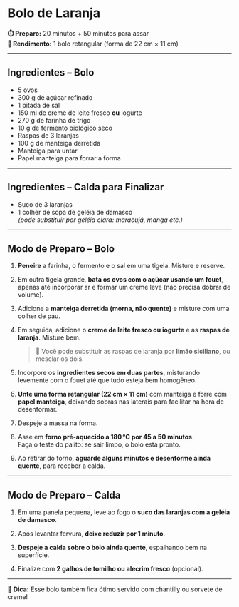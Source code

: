 # Bolo de Laranja

**⏱️ Preparo:** 20 minutos + 50 minutos para assar  
**🍰 Rendimento:** 1 bolo retangular (forma de 22 cm × 11 cm)

---

## Ingredientes – Bolo

- 5 ovos
- 300 g de açúcar refinado
- 1 pitada de sal
- 150 ml de creme de leite fresco **ou** iogurte
- 270 g de farinha de trigo
- 10 g de fermento biológico seco
- Raspas de 3 laranjas
- 100 g de manteiga derretida
- Manteiga para untar
- Papel manteiga para forrar a forma

---

## Ingredientes – Calda para Finalizar

- Suco de 3 laranjas
- 1 colher de sopa de geléia de damasco  
  _(pode substituir por geléia clara: maracujá, manga etc.)_

---

## Modo de Preparo – Bolo

1. **Peneire** a farinha, o fermento e o sal em uma tigela. Misture e reserve.

2. Em outra tigela grande, **bata os ovos com o açúcar usando um fouet**, apenas até incorporar ar e formar um creme leve (não precisa dobrar de volume).

3. Adicione a **manteiga derretida (morna, não quente)** e misture com uma colher de pau.

4. Em seguida, adicione o **creme de leite fresco ou iogurte** e as **raspas de laranja**. Misture bem.

   > 🔁 Você pode substituir as raspas de laranja por **limão siciliano**, ou mesclar os dois.

5. Incorpore os **ingredientes secos em duas partes**, misturando levemente com o fouet até que tudo esteja bem homogêneo.

6. **Unte uma forma retangular (22 cm × 11 cm)** com manteiga e forre com **papel manteiga**, deixando sobras nas laterais para facilitar na hora de desenformar.

7. Despeje a massa na forma.

8. Asse em **forno pré-aquecido a 180 °C por 45 a 50 minutos**.  
   Faça o teste do palito: se sair limpo, o bolo está pronto.

9. Ao retirar do forno, **aguarde alguns minutos e desenforme ainda quente**, para receber a calda.

---

## Modo de Preparo – Calda

1. Em uma panela pequena, leve ao fogo o **suco das laranjas com a geléia de damasco**.

2. Após levantar fervura, **deixe reduzir por 1 minuto**.

3. **Despeje a calda sobre o bolo ainda quente**, espalhando bem na superfície.

4. Finalize com **2 galhos de tomilho ou alecrim fresco** (opcional).

---

🍊 **Dica:** Esse bolo também fica ótimo servido com chantilly ou sorvete de creme!
